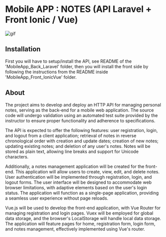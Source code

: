 # Mobile APP : NOTES (API Laravel + Front Ionic / Vue)

![gif](https://media.giphy.com/media/v6RkL37LPep5dA4x6y/giphy.gif)

## Installation

First you will have to setup/install the API, see README of the 'MobileApp_Back_Laravel' folder, then you will install the front side by following the instructions from the README inside 'MobileApp_Front_IonicVue' folder.

## About

The project aims to develop and deploy an HTTP API for managing personal notes, serving as the back-end for a mobile web application. The source code will undergo validation using an automated test suite provided by the instructor to ensure proper functionality and adherence to specifications.

The API is expected to offer the following features: user registration, login, and logout from a client application; retrieval of notes in reverse chronological order with creation and update dates; creation of new notes; updating existing notes; and deletion of any user's notes. Notes will be stored as plain text, allowing line breaks and support for Unicode characters.

Additionally, a notes management application will be created for the front-end. This application will allow users to create, view, edit, and delete notes. User authentication will be implemented through registration, login, and logout forms. The user interface will be designed to accommodate web browser limitations, with adaptive elements based on the user's login status. The application will function as a single-page application, providing a seamless user experience without page reloads.

Vue.js will be used to develop the front-end application, with Vue Router for managing registration and login pages. Vuex will be employed for global data storage, and the browser's LocalStorage will handle local data storage. The application will feature pages for home, registration form, login form, and notes management, effectively implemented using Vue's router.
